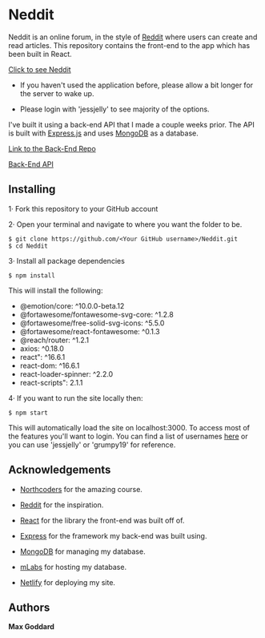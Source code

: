 # Neddit

Neddit is an online forum, in the style of [Reddit](https://www.reddit.com/) where users can create and read articles. This repository contains the front-end to the app which has been built in React.

[Click to see Neddit](https://neddit.netlify.com/)

 - If you haven't used the application before, please allow a bit longer for the server to wake up.

 - Please login with 'jessjelly' to see majority of the options.

I've built it using a back-end API that I made a couple weeks prior. The API is built with [Express.js](https://expressjs.com/) and uses [MongoDB](https://www.mongodb.com/) as a database.

[Link to the Back-End Repo](https://github.com/mxgoddard/northcoder-news)

[Back-End API](https://ncreddit.herokuapp.com/)

## Installing

1· Fork this repository to your GitHub account

2· Open your terminal and navigate to where you want the folder to be.

```
$ git clone https://github.com/<Your GitHub username>/Neddit.git
$ cd Neddit
```

3· Install all package dependencies

```
$ npm install
```

This will install the following:

* @emotion/core: ^10.0.0-beta.12
* @fortawesome/fontawesome-svg-core: ^1.2.8
* @fortawesome/free-solid-svg-icons: ^5.5.0
* @fortawesome/react-fontawesome: ^0.1.3
* @reach/router: ^1.2.1
* axios: ^0.18.0
* react": ^16.6.1
* react-dom: ^16.6.1
* react-loader-spinner: ^2.2.0
* react-scripts": 2.1.1

4· If you want to run the site locally then:

```
$ npm start
```

This will automatically load the site on localhost:3000. To access most of the features you'll want to login. You can find a list of usernames [here](https://ncreddit.herokuapp.com/api/users) or you can use 'jessjelly' or 'grumpy19' for reference.

## Acknowledgements

* [Northcoders](https://northcoders.com/) for the amazing course.

* [Reddit](https://www.reddit.com/) for the inspiration.

* [React](https://reactjs.org/) for the library the front-end was built off of.

* [Express](https://expressjs.com/) for the framework my back-end was built using.

* [MongoDB](https://www.mongodb.com/) for managing my database. 

* [mLabs](https://mlab.com/) for hosting my database.

* [Netlify](https://www.netlify.com/) for deploying my site.

## Authors

**Max Goddard**